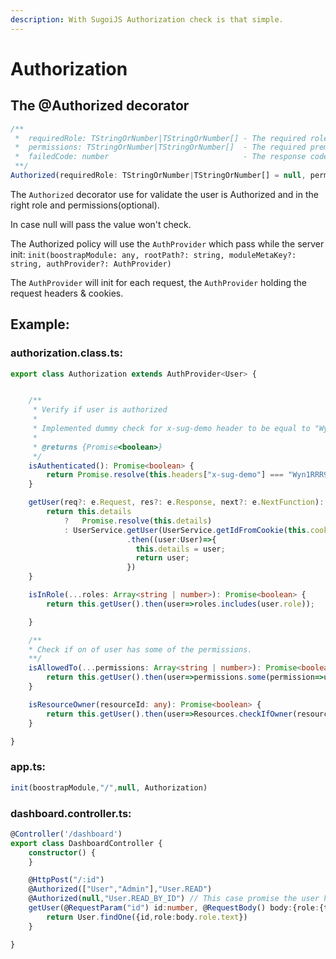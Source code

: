 ```yaml
---
description: With SugoiJS Authorization check is that simple.
---
```


# Authorization

## The @Authorized decorator

```typescript
/**
 *  requiredRole: TStringOrNumber|TStringOrNumber[] - The required role(s)
 *  permissions: TStringOrNumber|TStringOrNumber[]  - The required premission(s)
 *  failedCode: number                              - The response code in case the policy will fail
 **/
Authorized(requiredRole: TStringOrNumber|TStringOrNumber[] = null, permissions: TStringOrNumber|TStringOrNumber[] = null, failedCode: number = 401)
```

The `Authorized` decorator use for validate the user is Authorized and in the right role and permissions\(optional\).

In case null will pass the value won't check.

The Authorized policy will use the `AuthProvider` which pass while the server init: `init(boostrapModule: any, rootPath?: string, moduleMetaKey?: string, authProvider?: AuthProvider)`

The `AuthProvider` will init for each request, the `AuthProvider` holding the request headers & cookies.

## Example:

### **authorization.class.ts:**

```typescript
export class Authorization extends AuthProvider<User> {


    /**
     * Verify if user is authorized
     *
     * Implemented dummy check for x-sug-demo header to be equal to "Wyn1RRR9PQJPaqYM"
     *
     * @returns {Promise<boolean>}
     */
    isAuthenticated(): Promise<boolean> {
        return Promise.resolve(this.headers["x-sug-demo"] === "Wyn1RRR9PQJPaqYM");
    }

    getUser(req?: e.Request, res?: e.Response, next?: e.NextFunction): Promise<any> {
        return this.details 
            ?   Promise.resolve(this.details)
            : UserService.getUser(UserService.getIdFromCookie(this.cookie))
                          .then((user:User)=>{
                            this.details = user;
                            return user;
                          })
    }

    isInRole(...roles: Array<string | number>): Promise<boolean> {
        return this.getUser().then(user=>roles.includes(user.role));

    }

    /**
    * Check if on of user has some of the permissions.
    **/
    isAllowedTo(...permissions: Array<string | number>): Promise<boolean> {
        return this.getUser().then(user=>permissions.some(permission=>user.permissions.includes(permission)));
    }

    isResourceOwner(resourceId: any): Promise<boolean> {
        return this.getUser().then(user=>Resources.checkIfOwner(resourceId,user.id));
    }

}
```

### **app.ts:**

```typescript
init(boostrapModule,"/",null, Authorization)
```

### **dashboard.controller.ts:**

```typescript
@Controller('/dashboard')
export class DashboardController {
    constructor() {
    }

    @HttpPost("/:id")
    @Authorized(["User","Admin"],"User.READ")
    @Authorized(null,"User.READ_BY_ID") // This case promise the user have both "User.READ" AND "User.READ_BY_ID" permissions
    getUser(@RequestParam("id") id:number, @RequestBody() body:{role:{text:string}}) {
        return User.findOne({id,role:body.role.text})
    }

}
```

